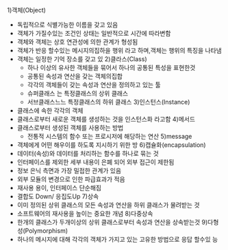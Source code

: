 1)객체(Object)
- 독립적으로 식별가능한 이름을 갖고 있음
- 객체가 가질수있는 조건인 상태는 일반적으로 시간에 따라변함
-  객체와 객체는 상호 연관성에 의한 관계가 형성됨
- 객체가 반응 할수있는 메시지의집하을 행위 라고 하며,객체는 행위의 특징을 나타냄
- 객체는 일정한 기억 장소를 갖고 있
2)클라스(Class)
  - 하나 이상의 유사한 객체들을 묶어서 하나의 공통된 특성을 표현한것
  - 공통된 속성과 연산을 갖는 객체의집합
  - 각각의 객체들이 갖는 속성과 연산을 정의하고 있는 툴
  - 슈퍼클래스 는 특정클래스의 상위 클래스
  - 서브클래스느느 특정클래스의 하위 클래스
3)인스턴스(Instance)
 - 클래스에 속한 각각의 객체
 - 클래스로부터 새로운 객체를 생성하는 것을 인스턴스화 라고함
4)메서드
 - 클래스로부터 생성된 객체를 사용하는 방법
	- 전통적 시스템의 함수 또는 프로시저에 해당하는 연산
5)message
  - 객체에게 어떤 해우이를 하도록 지시하기 위한 방
6)캡슐화(encapsulation)
   - 데이터(속성)와 데이터를 처리하는 함수를 하나로 묶는 것
   - 인터페이스를 제외한 세부 내용이 은폐 되어 외부 접근이 제한됨
   - 정보 은닉 측면과 가장 밀접한 관계가 있음
   - 외부 모듈의 변경으로 인한 파급효과가 적음
   - 재사용 용이, 인터페이스 단순해짐
   - 결합도 Down/ 응집도Up
7)상속
 - 이미 정의된 상위 클래스의 모든 속성과 연산을 하위 클래스가 물려받는 것
 - 소프트웨어의 재사용을 높이는 중요한 개념
8)다중상속
 - 한개의 클래스가 두개이상의 상위 클래스로부터 속성과 연산을 상속받는것
9)다형성(Polymorphism)
 - 하나의 메시지에 대해 각각의 객체가 가지고 있는 고유한 방법으로 응답 할수있 능